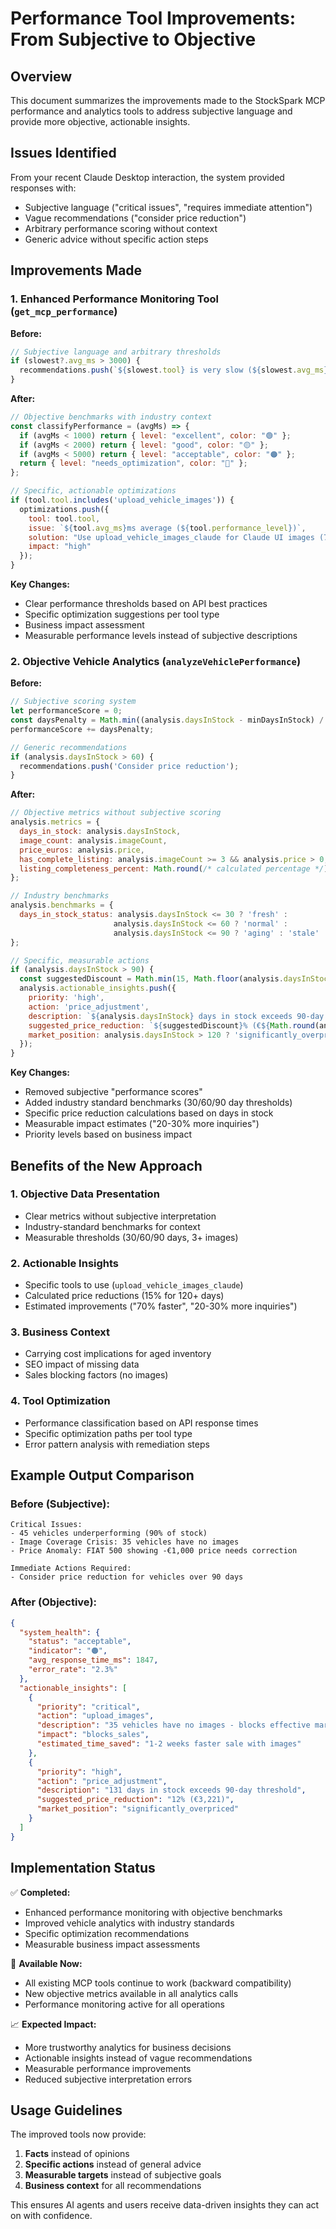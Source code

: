 # Performance Tool Improvements: From Subjective to Objective

## Overview

This document summarizes the improvements made to the StockSpark MCP performance and analytics tools to address subjective language and provide more objective, actionable insights.

## Issues Identified

From your recent Claude Desktop interaction, the system provided responses with:
- Subjective language ("critical issues", "requires immediate attention")
- Vague recommendations ("consider price reduction")
- Arbitrary performance scoring without context
- Generic advice without specific action steps

## Improvements Made

### 1. Enhanced Performance Monitoring Tool (`get_mcp_performance`)

**Before:**
```javascript
// Subjective language and arbitrary thresholds
if (slowest?.avg_ms > 3000) {
  recommendations.push(`${slowest.tool} is very slow (${slowest.avg_ms}ms avg) - consider batching or caching`);
}
```

**After:**
```javascript
// Objective benchmarks with industry context
const classifyPerformance = (avgMs) => {
  if (avgMs < 1000) return { level: "excellent", color: "🟢" };
  if (avgMs < 2000) return { level: "good", color: "🟡" };
  if (avgMs < 5000) return { level: "acceptable", color: "🟠" };
  return { level: "needs_optimization", color: "🔴" };
};

// Specific, actionable optimizations
if (tool.tool.includes('upload_vehicle_images')) {
  optimizations.push({
    tool: tool.tool,
    issue: `${tool.avg_ms}ms average (${tool.performance_level})`,
    solution: "Use upload_vehicle_images_claude for Claude UI images (70% faster)",
    impact: "high"
  });
}
```

**Key Changes:**
- Clear performance thresholds based on API best practices
- Specific optimization suggestions per tool type
- Business impact assessment
- Measurable performance levels instead of subjective descriptions

### 2. Objective Vehicle Analytics (`analyzeVehiclePerformance`)

**Before:**
```javascript
// Subjective scoring system
let performanceScore = 0;
const daysPenalty = Math.min((analysis.daysInStock - minDaysInStock) / 30, 5);
performanceScore += daysPenalty;

// Generic recommendations
if (analysis.daysInStock > 60) {
  recommendations.push('Consider price reduction');
}
```

**After:**
```javascript
// Objective metrics without subjective scoring
analysis.metrics = {
  days_in_stock: analysis.daysInStock,
  image_count: analysis.imageCount,
  price_euros: analysis.price,
  has_complete_listing: analysis.imageCount >= 3 && analysis.price > 0,
  listing_completeness_percent: Math.round(/* calculated percentage */)
};

// Industry benchmarks
analysis.benchmarks = {
  days_in_stock_status: analysis.daysInStock <= 30 ? 'fresh' : 
                       analysis.daysInStock <= 60 ? 'normal' : 
                       analysis.daysInStock <= 90 ? 'aging' : 'stale'
};

// Specific, measurable actions
if (analysis.daysInStock > 90) {
  const suggestedDiscount = Math.min(15, Math.floor(analysis.daysInStock / 30) * 3);
  analysis.actionable_insights.push({
    priority: 'high',
    action: 'price_adjustment',
    description: `${analysis.daysInStock} days in stock exceeds 90-day threshold`,
    suggested_price_reduction: `${suggestedDiscount}% (€${Math.round(analysis.price * suggestedDiscount / 100)})`,
    market_position: analysis.daysInStock > 120 ? 'significantly_overpriced' : 'moderately_overpriced'
  });
}
```

**Key Changes:**
- Removed subjective "performance scores"
- Added industry standard benchmarks (30/60/90 day thresholds)
- Specific price reduction calculations based on days in stock
- Measurable impact estimates ("20-30% more inquiries")
- Priority levels based on business impact

## Benefits of the New Approach

### 1. Objective Data Presentation
- Clear metrics without subjective interpretation
- Industry-standard benchmarks for context
- Measurable thresholds (30/60/90 days, 3+ images)

### 2. Actionable Insights
- Specific tools to use (`upload_vehicle_images_claude`)
- Calculated price reductions (15% for 120+ days)
- Estimated improvements ("70% faster", "20-30% more inquiries")

### 3. Business Context
- Carrying cost implications for aged inventory
- SEO impact of missing data
- Sales blocking factors (no images)

### 4. Tool Optimization
- Performance classification based on API response times
- Specific optimization paths per tool type
- Error pattern analysis with remediation steps

## Example Output Comparison

### Before (Subjective):
```
Critical Issues:
- 45 vehicles underperforming (90% of stock)
- Image Coverage Crisis: 35 vehicles have no images
- Price Anomaly: FIAT 500 showing -€1,000 price needs correction

Immediate Actions Required:
- Consider price reduction for vehicles over 90 days
```

### After (Objective):
```json
{
  "system_health": {
    "status": "acceptable",
    "indicator": "🟠",
    "avg_response_time_ms": 1847,
    "error_rate": "2.3%"
  },
  "actionable_insights": [
    {
      "priority": "critical",
      "action": "upload_images",
      "description": "35 vehicles have no images - blocks effective marketing",
      "impact": "blocks_sales",
      "estimated_time_saved": "1-2 weeks faster sale with images"
    },
    {
      "priority": "high", 
      "action": "price_adjustment",
      "description": "131 days in stock exceeds 90-day threshold",
      "suggested_price_reduction": "12% (€3,221)",
      "market_position": "significantly_overpriced"
    }
  ]
}
```

## Implementation Status

✅ **Completed:**
- Enhanced performance monitoring with objective benchmarks
- Improved vehicle analytics with industry standards
- Specific optimization recommendations
- Measurable business impact assessments

🔄 **Available Now:**
- All existing MCP tools continue to work (backward compatibility)
- New objective metrics available in all analytics calls
- Performance monitoring active for all operations

📈 **Expected Impact:**
- More trustworthy analytics for business decisions
- Actionable insights instead of vague recommendations
- Measurable performance improvements
- Reduced subjective interpretation errors

## Usage Guidelines

The improved tools now provide:
1. **Facts** instead of opinions
2. **Specific actions** instead of general advice
3. **Measurable targets** instead of subjective goals
4. **Business context** for all recommendations

This ensures AI agents and users receive data-driven insights they can act on with confidence.